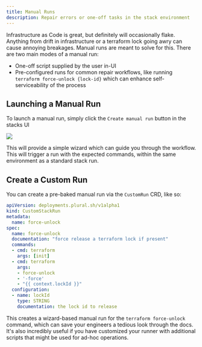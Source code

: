 ```yaml
---
title: Manual Runs
description: Repair errors or one-off tasks in the stack environment
---
```


Infrastructure as Code is great, but definitely will occasionally flake.  Anything from drift in infrastructure or a terraform lock going awry can cause annoying breakages.  Manual runs are meant to solve for this.  There are two main modes of a manual run:

* One-off script supplied by the user in-UI
* Pre-configured runs for common repair workflows, like running `terraform force-unlock {lock-id}` which can enhance self-serviceability of the process

## Launching a Manual Run

To launch a manual run, simply click the `Create manual run` button in the stacks UI

![](/assets/stacks/manual-run.png)

This will provide a simple wizard which can guide you through the workflow.  This will trigger a run with the expected commands, within the same environment as a standard stack run.

## Create a Custom Run

You can create a pre-baked manual run via the `CustomRun` CRD, like so:

```yaml
apiVersion: deployments.plural.sh/v1alpha1
kind: CustomStackRun
metadata:
  name: force-unlock
spec:
  name: force-unlock
  documentation: "force release a terraform lock if present"
  commands:
  - cmd: terraform
    args: [init]
  - cmd: terraform
    args:
    - force-unlock
    - '-force'
    - "{{ context.lockId }}"
  configuration:
  - name: lockId
    type: STRING
    documentation: the lock id to release
```

This creates a wizard-based manual run for the `terraform force-unlock` command, which can save your engineers a tedious look through the docs.  It's also incredibly useful if you have customized your runner with additional scripts that might be used for ad-hoc operations.